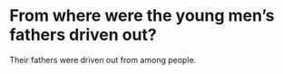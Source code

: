# From where were the young men’s fathers driven out?

Their fathers were driven out from among people.

